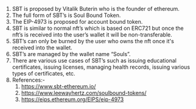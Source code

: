 1. SBT is proposed by Vitalik Buterin who is the founder of ethereum.
2. The full form of SBT’s is Soul Bound Token.
3. The EIP-4973 is proposed for account bound token.
4. SBT is similar to normal nft’s which is based on ERC721 but once the nft’s is received into the user’s wallet it will be non-transferable.
5. SBT’s can only be burned by the user who owns the nft once it's received into the wallet.
6. SBT’s are managed by the wallet name “Souls”.
7. There are various use cases of SBT’s such as issuing educational certificates, issuing licenses, managing health records, issuing various types of certificates, etc.
8. References:- 
   1. https://www.sbt-ethereum.io/
   2. https://www.leewayhertz.com/soulbound-tokens/
   3. https://eips.ethereum.org/EIPS/eip-4973
